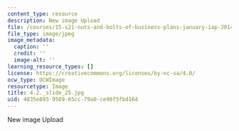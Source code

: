 ```yaml
---
content_type: resource
description: New image Upload
file: /courses/15-s21-nuts-and-bolts-of-business-plans-january-iap-2014/4835e893956965cc79a0ce98f5fbd164_4.2._slide_25.jpg
file_type: image/jpeg
image_metadata:
  caption: ''
  credit: ''
  image-alt: ''
learning_resource_types: []
license: https://creativecommons.org/licenses/by-nc-sa/4.0/
ocw_type: OCWImage
resourcetype: Image
title: 4.2._slide_25.jpg
uid: 4835e893-9569-65cc-79a0-ce98f5fbd164
---
```

New image Upload